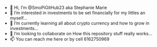 - 👋 Hi, I’m @SmoPiGitHub23 aka Stephanie Marie 
- 👀 I’m interested in investments to be set financially for my littles an myself...
- 🌱 I’m currently learning all about crypto currency and how to grow in investments...
- 💞️ I’m looking to collaborate on How this repository stuff really works...
- 📫 You can reach me here or by cell 6162750969

<!---
SmoPiGitHub23/SmoPiGitHub23 is a ✨ special ✨ repository because its `README.md` (this file) appears on your GitHub profile.
You can click the Preview link to take a look at your changes.
--->

